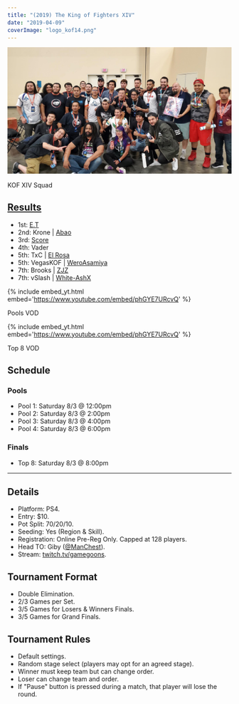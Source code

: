 ```yaml
---
title: "(2019) The King of Fighters XIV"
date: "2019-04-09"
coverImage: "logo_kof14.png"
---
```


![](/uploads/kof_players.jpg)

KOF XIV Squad

## [Results](https://smash.gg/tournament/animevo-2019/events/the-king-of-fighters-xiv/overview)

- 1st: [E.T](@ET1120)
- 2nd: Krone \| [Abao](@abao014)
- 3rd: [Score](@score33333)
- 4th: Vader
- 5th: TxC \| [El Rosa](@elr0sa)
- 5th: VegasKOF \| [WeroAsamiya](@weroasamiya)
- 7th: Brooks \| [ZJZ](@ZJZ_GxBridget)
- 7th: vSlash \| [White-AshX](@White_Ashx)

{% include embed_yt.html embed='https://www.youtube.com/embed/phGYE7URcvQ' %}

Pools VOD

{% include embed_yt.html embed='https://www.youtube.com/embed/phGYE7URcvQ' %}

Top 8 VOD

## Schedule

### Pools

- Pool 1: Saturday 8/3 @ 12:00pm
- Pool 2: Saturday 8/3 @ 2:00pm
- Pool 3: Saturday 8/3 @ 4:00pm
- Pool 4: Saturday 8/3 @ 6:00pm

### Finals

- Top 8: Saturday 8/3 @ 8:00pm

* * *

## Details

- Platform: PS4.
- Entry: $10.
- Pot Split: 70/20/10.
- Seeding: Yes (Region & Skill).
- Registration: Online Pre-Reg Only. Capped at 128 players.
- Head TO: Giby ([@ManChest](https://twitter.com/ManChest)).
- Stream: [twitch.tv/gamegoons](https://twitch.tv/gamegoons).

## Tournament Format

- Double Elimination.
- 2/3 Games per Set.
- 3/5 Games for Losers & Winners Finals.
- 3/5 Games for Grand Finals.

## Tournament Rules

- Default settings.
- Random stage select (players may opt for an agreed stage).
- Winner must keep team but can change order.
- Loser can change team and order.
- If "Pause" button is pressed during a match, that player will lose the round.
